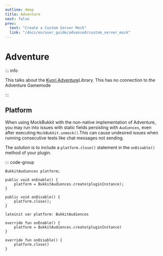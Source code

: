 ```yaml
---
outline: deep
title: Adventure
next: false
prev:
  text: "Create a Custom Server Mock"
  link: "/docs/en/user_guide/advanced/custom_server_mock"
---
```


# Adventure

::: info

This talks about the
[Kyori Adventure](https://github.com/KyoriPowered/adventure-platform)Library.
This has no connection to the Adventure Gamemode

:::

## Platform

When using MockBukkit with the non-native implementation of Adventure,
you may run into issues with static fields persisting with `Audiences`,
even after executing `MockBukkit.unmock()`.This can cause undesired issues when
running consecutive tests like chat messages not sending.

The solution is to include a `platform.close()` statement in the `onDisable()`
method of your plugin.

::: code-group

```java:line-numbers [Java]
BukkitAudiences platform;

public void onEnable() {
    platform = BukkitAudiences.create(pluginInstance);
}

public void onDisable() {
    platform.close();
}
```

```kotlin:line-numbers [Kotlin]
lateinit var platform: BukkitAudiences

override fun onEnable() {
    platform = BukkitAudiences.create(pluginInstance)
}

override fun onDisable() {
    platform.close()
}
```
